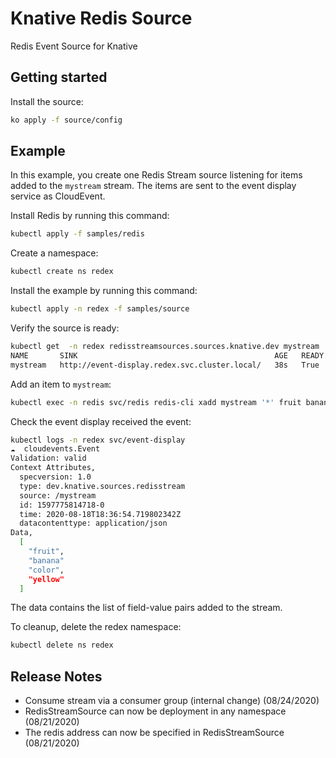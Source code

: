 # Knative Redis Source

Redis Event Source for Knative

## Getting started

Install the source:

```sh
ko apply -f source/config
```

## Example

In this example, you create one Redis Stream source listening for items added to
the `mystream` stream. The items are sent to the event display service as
CloudEvent.

Install Redis by running this command:

```sh
kubectl apply -f samples/redis
```

Create a namespace:

```sh
kubectl create ns redex
```

Install the example by running this command:

```sh
kubectl apply -n redex -f samples/source
```

Verify the source is ready:

```sh
kubectl get  -n redex redisstreamsources.sources.knative.dev mystream
NAME       SINK                                            AGE   READY   REASON
mystream   http://event-display.redex.svc.cluster.local/   38s   True
```

Add an item to `mystream`:

```sh
kubectl exec -n redis svc/redis redis-cli xadd mystream '*' fruit banana color yellow
```

Check the event display received the event:

```sh
kubectl logs -n redex svc/event-display
☁️  cloudevents.Event
Validation: valid
Context Attributes,
  specversion: 1.0
  type: dev.knative.sources.redisstream
  source: /mystream
  id: 1597775814718-0
  time: 2020-08-18T18:36:54.719802342Z
  datacontenttype: application/json
Data,
  [
    "fruit",
    "banana"
    "color",
    "yellow"
  ]
```

The data contains the list of field-value pairs added to the stream.

To cleanup, delete the redex namespace:

```sh
kubectl delete ns redex
```

## Release Notes

- Consume stream via a consumer group (internal change) (08/24/2020)
- RedisStreamSource can now be deployment in any namespace (08/21/2020)
- The redis address can now be specified in RedisStreamSource (08/21/2020)
